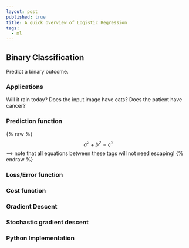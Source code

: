 ```yaml
---
layout: post
published: true
title: A quick overview of Logistic Regression
tags:
  - ml
---
```

## Binary Classification
Predict a binary outcome.

### Applications
Will it rain today? Does the input image have cats? Does the patient have cancer?

### Prediction function

 {% raw %}
  $$a^2 + b^2 = c^2$$ --> note that all equations between these tags will not need escaping! 
 {% endraw %}


### Loss/Error function
### Cost function
### Gradient Descent
### Stochastic gradient descent
### Python Implementation

